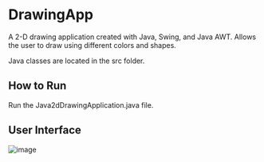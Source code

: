 # DrawingApp
A 2-D drawing application created with Java, Swing, and Java AWT. Allows the user to draw using different colors and shapes.

Java classes are located in the src folder.

## How to Run
Run the Java2dDrawingApplication.java file.

## User Interface
![image](https://github.com/user-attachments/assets/db0b068e-d595-4db4-b8be-e3b52112a624)
